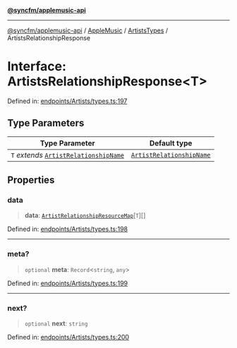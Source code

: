 [**@syncfm/applemusic-api**](../../../../../../README.md)

***

[@syncfm/applemusic-api](../../../../../../globals.md) / [AppleMusic](../../../README.md) / [ArtistsTypes](../README.md) / ArtistsRelationshipResponse

# Interface: ArtistsRelationshipResponse\<T\>

Defined in: [endpoints/Artists/types.ts:197](https://github.com/sync-fm/applemusic-api/blob/9ff258d5e3837a0cb0f9914911c5614d92f344ed/src/endpoints/Artists/types.ts#L197)

## Type Parameters

| Type Parameter | Default type |
| ------ | ------ |
| `T` *extends* [`ArtistRelationshipName`](../type-aliases/ArtistRelationshipName.md) | [`ArtistRelationshipName`](../type-aliases/ArtistRelationshipName.md) |

## Properties

### data

> **data**: [`ArtistRelationshipResourceMap`](../type-aliases/ArtistRelationshipResourceMap.md)\[`T`\][]

Defined in: [endpoints/Artists/types.ts:198](https://github.com/sync-fm/applemusic-api/blob/9ff258d5e3837a0cb0f9914911c5614d92f344ed/src/endpoints/Artists/types.ts#L198)

***

### meta?

> `optional` **meta**: `Record`\<`string`, `any`\>

Defined in: [endpoints/Artists/types.ts:199](https://github.com/sync-fm/applemusic-api/blob/9ff258d5e3837a0cb0f9914911c5614d92f344ed/src/endpoints/Artists/types.ts#L199)

***

### next?

> `optional` **next**: `string`

Defined in: [endpoints/Artists/types.ts:200](https://github.com/sync-fm/applemusic-api/blob/9ff258d5e3837a0cb0f9914911c5614d92f344ed/src/endpoints/Artists/types.ts#L200)

